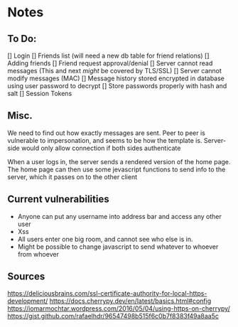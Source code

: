 # Notes

## To Do:

[] Login
[] Friends list (will need a new db table for friend relations)
[] Adding friends
[] Friend request approval/denial
[] Server cannot read messages (This and next *might* be covered by TLS/SSL)
[] Server cannot modify messages (MAC)
[] Message history stored encrypted in database using user password to decrypt
[] Store passwords properly with hash and salt
[] Session Tokens

## Misc.

We need to find out how exactly messages are sent. Peer to peer is vulnerable to impersonation, and seems to be how the template is. Server-side would only allow connection if both sides authenticate

When a user logs in, the server sends a rendered version of the home page. The home page can then use some jevascript functions to send info to the server, which it passes on to the other client

## Current vulnerabilities

- Anyone can put any username into address bar and access any other user
- Xss
- All users enter one big room, and cannot see who else is in.
- Might be possible to change javascript to send whatever to whoever from whoever

## Sources

https://deliciousbrains.com/ssl-certificate-authority-for-local-https-development/
https://docs.cherrypy.dev/en/latest/basics.html#config
https://iomarmochtar.wordpress.com/2016/05/04/using-https-on-cherrypy/
https://gist.github.com/rafaelhdr/96547498b515f6c0b7f8383f49a8aa5c
